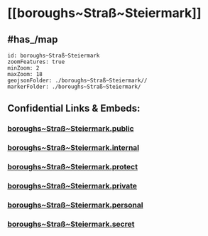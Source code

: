 # [[boroughs~Straß~Steiermark]] 


## #has_/map  



```leaflet
id: boroughs~Straß~Steiermark
zoomFeatures: true 
minZoom: 2 
maxZoom: 18
geojsonFolder: ./boroughs~Straß~Steiermark//
markerFolder: ./boroughs~Straß~Steiermark/
```



## Confidential Links & Embeds: 

### [boroughs~Straß~Steiermark.public](/_public/\Earth\Continent\Europe\Europe~Central\Austria\Austrias_States\Steiermark\counties~SM\Leibnitz\cities~Leibnitz\Straß~Steiermarkboroughs~Straß~Steiermark.public.md) 

### [boroughs~Straß~Steiermark.internal](/_internal/\Earth\Continent\Europe\Europe~Central\Austria\Austrias_States\Steiermark\counties~SM\Leibnitz\cities~Leibnitz\Straß~Steiermarkboroughs~Straß~Steiermark.internal.md) 

### [boroughs~Straß~Steiermark.protect](/_protect/\Earth\Continent\Europe\Europe~Central\Austria\Austrias_States\Steiermark\counties~SM\Leibnitz\cities~Leibnitz\Straß~Steiermarkboroughs~Straß~Steiermark.protect.md) 

### [boroughs~Straß~Steiermark.private](/_private/\Earth\Continent\Europe\Europe~Central\Austria\Austrias_States\Steiermark\counties~SM\Leibnitz\cities~Leibnitz\Straß~Steiermarkboroughs~Straß~Steiermark.private.md) 

### [boroughs~Straß~Steiermark.personal](/_personal/\Earth\Continent\Europe\Europe~Central\Austria\Austrias_States\Steiermark\counties~SM\Leibnitz\cities~Leibnitz\Straß~Steiermarkboroughs~Straß~Steiermark.personal.md) 

### [boroughs~Straß~Steiermark.secret](/_secret/\Earth\Continent\Europe\Europe~Central\Austria\Austrias_States\Steiermark\counties~SM\Leibnitz\cities~Leibnitz\Straß~Steiermarkboroughs~Straß~Steiermark.secret.md)


